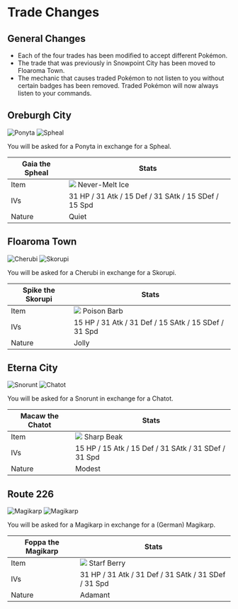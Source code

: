 # Trade Changes

## General Changes
- Each of the four trades has been modified to accept different Pokémon.
- The trade that was previously in Snowpoint City has been moved to Floaroma Town.
- The mechanic that causes traded Pokémon to not listen to you without certain badges has been removed. Traded Pokémon will now always listen to your commands.

## Oreburgh City
![][077] ![][363]

You will be asked for a Ponyta in exchange for a Spheal.

Gaia the Spheal   | Stats
---               | ---
Item              | ![][never-melt-ice] Never-Melt Ice
IVs               | 31 HP / 31 Atk / 15 Def / 31 SAtk / 15 SDef / 15 Spd
Nature            | Quiet


## Floaroma Town
![][420] ![][451]

You will be asked for a Cherubi in exchange for a Skorupi.

Spike the Skorupi | Stats
---               | ---
Item              | ![][poison-barb] Poison Barb
IVs               | 15 HP / 31 Atk / 31 Def / 15 SAtk / 15 SDef / 31 Spd
Nature            | Jolly

## Eterna City
![][361] ![][441]

You will be asked for a Snorunt in exchange for a Chatot.

Macaw the Chatot | Stats
---              | ---
Item             | ![][sharp-beak] Sharp Beak
IVs              | 15 HP / 15 Atk / 15 Def / 31 SAtk / 31 SDef / 31 Spd
Nature           | Modest

## Route 226
![][129] ![][129]

You will be asked for a Magikarp in exchange for a (German) Magikarp.

Foppa the Magikarp | Stats
---                | ---
Item               | ![][starf-berry] Starf Berry
IVs                | 31 HP / 31 Atk / 31 Def / 31 SAtk / 31 SDef / 31 Spd
Nature             | Adamant

[starf-berry]: https://raw.githubusercontent.com/PokeAPI/sprites/master/sprites/items/starf-berry.png

[077]: https://raw.githubusercontent.com/PokeAPI/sprites/master/sprites/pokemon/77.png "Ponyta"
[129]: https://raw.githubusercontent.com/PokeAPI/sprites/master/sprites/pokemon/129.png "Magikarp"
[361]: https://raw.githubusercontent.com/PokeAPI/sprites/master/sprites/pokemon/361.png "Snorunt"
[363]: https://raw.githubusercontent.com/PokeAPI/sprites/master/sprites/pokemon/363.png "Spheal"
[420]: https://raw.githubusercontent.com/PokeAPI/sprites/master/sprites/pokemon/420.png "Cherubi"
[441]: https://raw.githubusercontent.com/PokeAPI/sprites/master/sprites/pokemon/441.png "Chatot"
[451]: https://raw.githubusercontent.com/PokeAPI/sprites/master/sprites/pokemon/451.png "Skorupi"
[sharp-beak]: https://raw.githubusercontent.com/PokeAPI/sprites/master/sprites/items/sharp-beak.png
[never-melt-ice]: https://raw.githubusercontent.com/PokeAPI/sprites/master/sprites/items/never-melt-ice.png
[poison-barb]: https://raw.githubusercontent.com/PokeAPI/sprites/master/sprites/items/poison-barb.png
